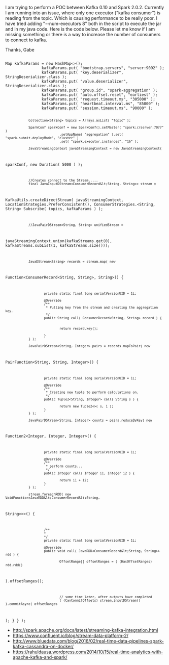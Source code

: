 I am trying to perform a POC between Kafka 0.10 and Spark 2.0.2. Currently I
am running into an issue, where only one executor ("kafka consumer") is
reading from the topic. Which is causing performance to be really poor. I
have tried adding "--num-executors 8" both in the script to execute the jar
and in my java code. Here is the code below. Please let me know if I am
missing something or there is a way to increase the number of consumers to
connect to kafka.


Thanks,
Gabe

<code>
Map<String, Object> kafkaParams = new HashMap<>();
                kafkaParams.put( "bootstrap.servers", "server:9092" );
                kafkaParams.put( "key.deserializer", StringDeserializer.class );
                kafkaParams.put( "value.deserializer", StringDeserializer.class );
                kafkaParams.put( "group.id", "spark-aggregation" );
                kafkaParams.put( "auto.offset.reset", "earliest" );
                kafkaParams.put( "request.timeout.ms", "305000" );
                kafkaParams.put( "heartbeat.interval.ms", "85000" );
                kafkaParams.put( "session.timeout.ms", "90000" );

                Collection<String> topics = Arrays.asList( "Topic" );

                SparkConf sparkConf = new SparkConf().setMaster( "spark://server:7077" )
                                .setAppName( "aggregation" ).set( "spark.submit.deployMode", "cluster" )
                                .set( "spark.executor.instances", "16" );

                JavaStreamingContext javaStreamingContext = new JavaStreamingContext(
sparkConf, new Duration( 5000 ) );

                //Creates connect to the Stream.....
                final JavaInputDStream<ConsumerRecord&lt;String, String>> stream =
KafkaUtils.createDirectStream(
                                javaStreamingContext, LocationStrategies.PreferConsistent(),
                                ConsumerStrategies.<String, String> Subscribe( topics, kafkaParams ) );

                //JavaPairDStream<String, String> unifiedStream =
javaStreamingContext.union(kafkaStreams.get(0), kafkaStreams.subList(1,
kafkaStreams.size()));

                JavaDStream<String> records = stream.map( new
Function<ConsumerRecord&lt;String, String>, String>() {

                        private static final long serialVersionUID = 1L;

                        @Override
                        /**
                         * Pulling key from the stream and creating the aggregation key.
                         */
                        public String call( ConsumerRecord<String, String> record ) {


                                return record.key();

                        }
                } );

                JavaPairDStream<String, Integer> pairs = records.mapToPair( new
PairFunction<String, String, Integer>() {

                        private static final long serialVersionUID = 1L;

                        @Override
                        /**
                         * Creating new tuple to perform calculations on.
                         */
                        public Tuple2<String, Integer> call( String s ) {

                                return new Tuple2<>( s, 1 );
                        }
                } );

                JavaPairDStream<String, Integer> counts = pairs.reduceByKey( new
Function2<Integer, Integer, Integer>() {

                        private static final long serialVersionUID = 1L;

                        @Override
                        /**
                         * perform counts...
                         */
                        public Integer call( Integer i1, Integer i2 ) {

                                return i1 + i2;
                        }
                } );

                stream.foreachRDD( new VoidFunction<JavaRDD&lt;ConsumerRecord&lt;String,
String>>>() {

                        /**
                        *
                        */
                        private static final long serialVersionUID = 1L;

                        @Override
                        public void call( JavaRDD<ConsumerRecord&lt;String, String>> rdd ) {

                                OffsetRange[] offsetRanges = ( (HasOffsetRanges) rdd.rdd()
).offsetRanges();

                                // some time later, after outputs have completed
                                ( (CanCommitOffsets) stream.inputDStream() ).commitAsync( offsetRanges
);
                        }
                } );
</code>







* http://spark.apache.org/docs/latest/streaming-kafka-integration.html
* https://www.confluent.io/blog/stream-data-platform-2/
* http://www.bluedata.com/blog/2016/02/real-time-data-pipelines-spark-kafka-cassandra-on-docker/
* https://rahuldausa.wordpress.com/2014/10/15/real-time-analytics-with-apache-kafka-and-spark/
